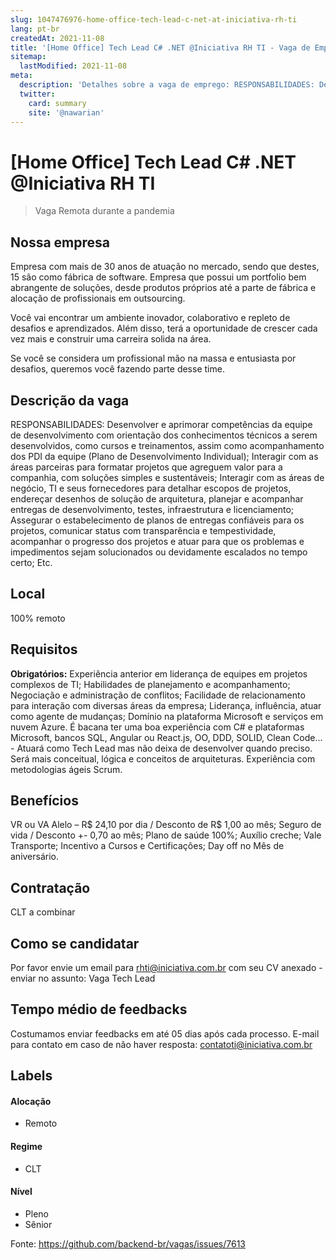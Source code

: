 ```yaml
---
slug: 1047476976-home-office-tech-lead-c-net-at-iniciativa-rh-ti
lang: pt-br
createdAt: 2021-11-08
title: '[Home Office] Tech Lead C# .NET @Iniciativa RH TI - Vaga de Emprego'
sitemap:
  lastModified: 2021-11-08
meta:
  description: 'Detalhes sobre a vaga de emprego: RESPONSABILIDADES: Desenvolver e aprimorar competências da equipe de desenvolvimento com orientação dos conhecimentos técnicos a serem desenvolvidos, como cursos e treinamentos, assim como acompanhamento dos PDI da equipe (Plano de Desenvolvimento Individual); Interagir com as áreas parceiras para formatar projetos que agreguem valor para a companhia, com soluções simples e sustentáveis; Interagir com as áreas de negócio, TI e seus fornecedores para detalhar escopos de projetos, endereçar desenhos de solução de arquitetura, planejar e acompanhar entregas de desenvolvimento, testes, infraestrutura e licenciamento; Assegurar o estabelecimento de planos de entregas confiáveis para os projetos, comunicar status com transparência e tempestividade, acompanhar o progresso dos projetos e atuar para que os problemas e impedimentos sejam solucionados ou devidamente escalados no tempo certo; Etc.'
  twitter:
    card: summary
    site: '@nawarian'
---
```


# [Home Office] Tech Lead C# .NET @Iniciativa RH TI

<!--
==================================================
Caso a vaga for remoto durante a pandemia informar no texto "Remoto durante o covid"
==================================================
-->
<!-- 
==================================================
POR FAVOR, SÓ POSTE SE A VAGA FOR PARA BACK-END!

Não faça distinção de gênero no título da vaga.

Use: "Back-End Developer" ao invés de 
"Desenvolvedor Back-End" \o/

Exemplo: `[São Paulo] Back-End Developer @ NOME DA EMPRESA`
==================================================
-->
<!--
==================================================
Caso a vaga for remoto durante a pandemia deixar a linha abaixo
==================================================
-->
> Vaga Remota durante a pandemia

## Nossa empresa

Empresa com mais de 30 anos de atuação no mercado, sendo que destes, 15 são como fábrica de software. Empresa que possui um portfolio bem abrangente de soluções, desde produtos próprios até a parte de fábrica e alocação de profissionais em outsourcing.

Você vai encontrar um ambiente inovador, colaborativo e repleto de desafios e aprendizados. Além disso, terá a oportunidade de crescer cada vez mais e construir uma carreira solida na área.

Se você se considera um profissional mão na massa e entusiasta por desafios, queremos você fazendo parte desse time.

## Descrição da vaga

RESPONSABILIDADES:
Desenvolver e aprimorar competências da equipe de desenvolvimento com orientação dos conhecimentos técnicos a serem desenvolvidos, como cursos e treinamentos, assim como acompanhamento dos PDI da equipe (Plano de Desenvolvimento Individual);
Interagir com as áreas parceiras para formatar projetos que agreguem valor para a companhia, com soluções simples e sustentáveis;
Interagir com as áreas de negócio, TI e seus fornecedores para detalhar escopos de projetos, endereçar desenhos de solução de arquitetura, planejar e acompanhar entregas de desenvolvimento, testes, infraestrutura e licenciamento;
Assegurar o estabelecimento de planos de entregas confiáveis para os projetos, comunicar status com transparência e tempestividade, acompanhar o progresso dos projetos e atuar para que os problemas e impedimentos sejam solucionados ou devidamente escalados no tempo certo;
Etc.

## Local

100% remoto 

## Requisitos

**Obrigatórios:**
Experiência anterior em liderança de equipes em projetos complexos de TI;
Habilidades de planejamento e acompanhamento;
Negociação e administração de conflitos;
Facilidade de relacionamento para interação com diversas áreas da empresa;
Liderança, influência, atuar como agente de mudanças;
Domínio na plataforma Microsoft e serviços em nuvem Azure.
É bacana ter uma boa experiência com C# e plataformas Microsoft, bancos SQL, Angular ou React.js, OO, DDD, SOLID, Clean Code... - Atuará como Tech Lead mas não deixa de desenvolver quando preciso. Será mais conceitual, lógica e conceitos de arquiteturas.
Experiência com metodologias ágeis Scrum.

## Benefícios

VR ou VA Alelo – R$ 24,10 por dia / Desconto de R$ 1,00 ao mês;
Seguro de vida / Desconto +- 0,70 ao mês;
Plano de saúde 100%;
Auxílio creche;
Vale Transporte;
Incentivo a Cursos e Certificações;
Day off no Mês de aniversário.


## Contratação

CLT a combinar

## Como se candidatar

Por favor envie um email para rhti@iniciativa.com.br com seu CV anexado - enviar no assunto: Vaga Tech Lead 

## Tempo médio de feedbacks

Costumamos enviar feedbacks em até 05 dias após cada processo.
E-mail para contato em caso de não haver resposta: contatoti@iniciativa.com.br

## Labels
<!-- retire os labels que não fazem sentido à vaga -->

#### Alocação
- Remoto

#### Regime
- CLT

#### Nível
- Pleno
- Sênior




Fonte: https://github.com/backend-br/vagas/issues/7613